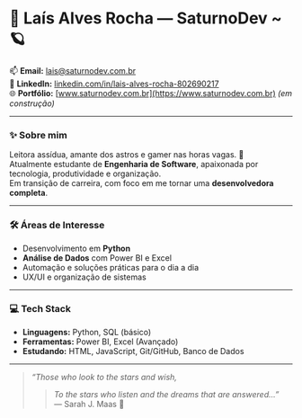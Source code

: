 <h1>🌌 Laís Alves Rocha — SaturnoDev ~🪐</h1>

📫 **Email:** lais@saturnodev.com.br  
🔗 **LinkedIn:** [linkedin.com/in/lais-alves-rocha-802690217](https://www.linkedin.com/in/lais-alves-rocha-802690217)  
🌐 **Portfólio:** [www.saturnodev.com.br](https://www.saturnodev.com.br) *(em construção)*

---

### ✨ Sobre mim  
Leitora assídua, amante dos astros e gamer nas horas vagas. 💫  
Atualmente estudante de **Engenharia de Software**, apaixonada por tecnologia, produtividade e organização.  
Em transição de carreira, com foco em me tornar uma **desenvolvedora completa**.

---

### 🛠️ Áreas de Interesse  
- Desenvolvimento em **Python**
- **Análise de Dados** com Power BI e Excel
- Automação e soluções práticas para o dia a dia
- UX/UI e organização de sistemas

---

### 💻 Tech Stack
- **Linguagens:** Python, SQL (básico)
- **Ferramentas:** Power BI, Excel (Avançado)
- **Estudando:** HTML, JavaScript, Git/GitHub, Banco de Dados

---
> _“Those who look to the stars and wish,_
> > _To the stars who listen and the dreams that are answered...”_  
> — Sarah J. Maas 🌌
